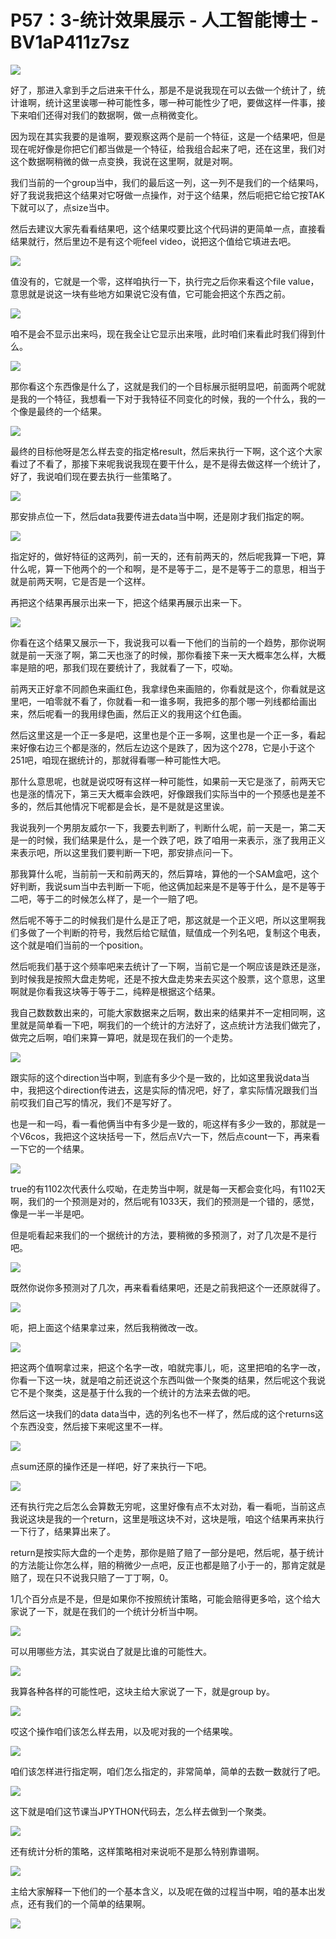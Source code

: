 # P57：3-统计效果展示 - 人工智能博士 - BV1aP411z7sz

![](img/e0532b5c3fbffb25bc46f420a27d0514_0.png)

好了，那进入拿到手之后进来干什么，那是不是说我现在可以去做一个统计了，统计谁啊，统计这里诶哪一种可能性多，哪一种可能性少了吧，要做这样一件事，接下来咱们还得对我们的数据啊，做一点稍微变化。

因为现在其实我要的是谁啊，要观察这两个是前一个特征，这是一个结果吧，但是现在呢好像是你把它们都当做是一个特征，给我组合起来了吧，还在这里，我们对这个数据啊稍微的做一点变换，我说在这里啊，就是对啊。

我们当前的一个group当中，我们的最后这一列，这一列不是我们的一个结果吗，好了我说我把这个结果对它呀做一点操作，对于这个结果，然后呃把它给它按TAK下就可以了，点size当中。

然后去建议大家先看看结果吧，这个结果哎要比这个代码讲的更简单一点，直接看结果就行，然后里边不是有这个呃feel video，说把这个值给它填进去吧。



![](img/e0532b5c3fbffb25bc46f420a27d0514_2.png)

值没有的，它就是一个零，这样咱执行一下，执行完之后你来看这个file value，意思就是说这一块有些地方如果说它没有值，它可能会把这个东西之前。



![](img/e0532b5c3fbffb25bc46f420a27d0514_4.png)

咱不是会不显示出来吗，现在我全让它显示出来哦，此时咱们来看此时我们得到什么。

![](img/e0532b5c3fbffb25bc46f420a27d0514_6.png)

那你看这个东西像是什么了，这就是我们的一个目标展示挺明显吧，前面两个呢就是我的一个特征，我想看一下对于我特征不同变化的时候，我的一个什么，我的一个像是最终的一个结果。



![](img/e0532b5c3fbffb25bc46f420a27d0514_8.png)

最终的目标他呀是怎么样去变的指定格result，然后来执行一下啊，这个这个大家看过了不看了，那接下来呢我说我现在要干什么，是不是得去做这样一个统计了，好了，我说咱们现在要去执行一些策略了。



![](img/e0532b5c3fbffb25bc46f420a27d0514_10.png)

那安排点位一下，然后data我要传进去data当中啊，还是刚才我们指定的啊。

![](img/e0532b5c3fbffb25bc46f420a27d0514_12.png)

指定好的，做好特征的这两列，前一天的，还有前两天的，然后呢我算一下吧，算什么呢，算一下他两个的一个和啊，是不是等于二，是不是等于二的意思，相当于就是前两天啊，它是否是一个这样。

再把这个结果再展示出来一下，把这个结果再展示出来一下。

![](img/e0532b5c3fbffb25bc46f420a27d0514_14.png)

你看在这个结果又展示一下，我说我可以看一下他们的当前的一个趋势，那你说啊就是前一天涨了啊，第二天也涨了的时候，那你看接下来一天大概率怎么样，大概率是赔的吧，那我们现在要统计了，我就看了一下，哎呦。

前两天正好拿不同颜色来画红色，我拿绿色来画赔的，你看就是这个，你看就是这里吧，一咱零就不看了，你就看一和一谁多啊，我把多的那个哪一列线都给画出来，然后呢看一的我用绿色画，然后正义的我用这个红色画。

然后这里这是一个正一多是吧，这里也是个正一多啊，这里也是一个正一多，看起来好像右边三个都是涨的，然后左边这个是跌了，因为这个278，它是小于这个251吧，咱现在据统计的，那就得看哪一种可能性大吧。

那什么意思呢，也就是说哎呀有这样一种可能性，如果前一天它是涨了，前两天它也是涨的情况下，第三天大概率会跌吧，好像跟我们实际当中的一个预感也是差不多的，然后其他情况下呢都是会长，是不是就是这里诶。

我说我列一个男朋友威尔一下，我要去判断了，判断什么呢，前一天是一，第二天是一的时候，我们结果是什么，是一个跌了吧，跌了咱用一来表示，涨了我用正义来表示吧，所以这里我们要判断一下吧，那安排点问一下。

那我算什么呢，当前前一天和前两天的，然后算啥，算他的一个SAM盒吧，这个好判断，我说sum当中去判断一下呃，他这俩加起来是不是等于什么，是不是等于二吧，等于二的时候怎么样了，是一个一赔了吧。

然后呢不等于二的时候我们是什么是正了吧，那这就是一个正义吧，所以这里啊我们多做了一个判断的符号，我然后给它赋值，赋值成一个列名吧，复制这个电表，这个就是咱们当前的一个position。

然后呃我们基于这个频率吧来去统计了一下啊，当前它是一个啊应该是跌还是涨，到时候我是按照大盘走势呢，还是不按大盘走势来去买这个股票，这个意思，这里啊就是你看我这块等于等于二，纯粹是根据这个结果。

我自己数数数出来的，可能大家数据来之后啊，数出来的结果并不一定相同啊，这里就是简单看一下吧，啊我们的一个统计的方法好了，这点统计方法我们做完了，做完之后啊，咱们来算一算吧，就是现在我们的一个走势。



![](img/e0532b5c3fbffb25bc46f420a27d0514_16.png)

跟实际的这个direction当中啊，到底有多少个是一致的，比如这里我说data当中，我把这个direction传进去，这是实际的情况吧，好了，拿实际情况跟我们当前哎我们自己写的情况，我们不是写好了。

也是一和一吗，看一看他俩当中有多少是一致的，呃这样有多少一致的，那就是一个V6cos，我把这个这块括号一下，然后点V六一下，然后点count一下，再来看一下它的一个结果。



![](img/e0532b5c3fbffb25bc46f420a27d0514_18.png)

true的有1102次代表什么哎呦，在走势当中啊，就是每一天都会变化吗，有1102天啊，我们的一个预测是对的，然后呢有1033天，我们的预测是一个错的，感觉，像是一半一半是吧。

但是呃看起来我们的一个据统计的方法，要稍微的多预测了，对了几次是不是行吧。

![](img/e0532b5c3fbffb25bc46f420a27d0514_20.png)

既然你说你多预测对了几次，再来看看结果吧，还是之前我把这个一还原就得了。

![](img/e0532b5c3fbffb25bc46f420a27d0514_22.png)

呃，把上面这个结果拿过来，然后我稍微改一改。

![](img/e0532b5c3fbffb25bc46f420a27d0514_24.png)

把这两个值啊拿过来，把这个名字一改，咱就完事儿，呃，这里把咱的名字一改，你看一下这一块，就是咱之前还说这个东西叫做一个聚类的结果，然后呢这个我说它不是个聚类，这是基于什么我的一个统计的方法来去做的吧。

然后这一块我们的data data当中，选的列名也不一样了，然后成的这个returns这个东西没变，然后接下来呢这里不一样。



![](img/e0532b5c3fbffb25bc46f420a27d0514_26.png)

点sum还原的操作还是一样吧，好了来执行一下吧。

![](img/e0532b5c3fbffb25bc46f420a27d0514_28.png)

还有执行完之后怎么会算数无穷呢，这里好像有点不太对劲，看一看呃，当前这点我说这块是我的一个return，这里是哦这块不对，这块是哦，咱这个结果再来执行一下行了，结果算出来了。

return是按实际大盘的一个走势，那你是赔了赔了一部分是吧，然后呢，基于统计的方法能让你怎么样，赔的稍微少一点吧，反正也都是赔了小于一的，那肯定就是赔了，现在只不说我只赔了一丁丁啊，0。

1几个百分点是不是，但是如果你不按照统计策略，可能会赔得更多哈，这个给大家说了一下，就是在我们的一个统计分析当中啊。



![](img/e0532b5c3fbffb25bc46f420a27d0514_30.png)

可以用哪些方法，其实说白了就是比谁的可能性大。

![](img/e0532b5c3fbffb25bc46f420a27d0514_32.png)

我算各种各样的可能性吧，这块主给大家说了一下，就是group by。

![](img/e0532b5c3fbffb25bc46f420a27d0514_34.png)

哎这个操作咱们该怎么样去用，以及呢对我的一个结果唉。

![](img/e0532b5c3fbffb25bc46f420a27d0514_36.png)

咱们该怎样进行指定啊，咱们怎么指定的，非常简单，简单的去数一数就行了吧。

![](img/e0532b5c3fbffb25bc46f420a27d0514_38.png)

这下就是咱们这节课当JPYTHON代码去，怎么样去做到一个聚类。

![](img/e0532b5c3fbffb25bc46f420a27d0514_40.png)

还有统计分析的策略，这样策略相对来说呃不是那么特别靠谱啊。

![](img/e0532b5c3fbffb25bc46f420a27d0514_42.png)

主给大家解释一下他们的一个基本含义，以及呢在做的过程当中啊，咱的基本出发点，还有我们的一个简单的结果啊。



![](img/e0532b5c3fbffb25bc46f420a27d0514_44.png)